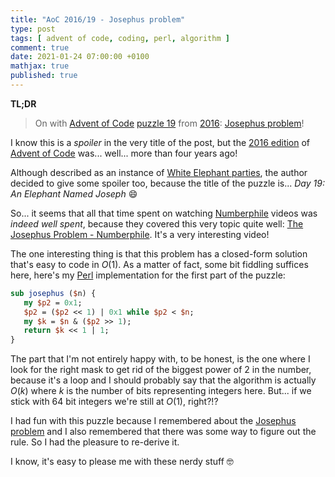 ```yaml
---
title: "AoC 2016/19 - Josephus problem"
type: post
tags: [ advent of code, coding, perl, algorithm ]
comment: true
date: 2021-01-24 07:00:00 +0100
mathjax: true
published: true
---
```


**TL;DR**

> On with [Advent of Code][] [puzzle 19][p19] from [2016][aoc2016]:
> [Josephus problem][]!

I know this is a *spoiler* in the very title of the post, but the [2016
edition][aoc2016] of [Advent of Code][] was... well... more than four
years ago!

Although described as an instance of [White Elephant parties][], the
author decided to give some spoiler too, because the title of the puzzle
is... *Day 19: An Elephant Named Joseph* 😄

So... it seems that all that time spent on watching [Numberphile][]
videos was *indeed well spent*, because they covered this very topic
quite well: [The Josephus Problem - Numberphile][]. It's a very
interesting video!

The one interesting thing is that this problem has a closed-form
solution that's easy to code in $O(1)$. As a matter of fact, some bit
fiddling suffices here, here's my [Perl][] implementation for the first
part of the puzzle:

```perl
sub josephus ($n) {
   my $p2 = 0x1;
   $p2 = ($p2 << 1) | 0x1 while $p2 < $n;
   my $k = $n & ($p2 >> 1);
   return $k << 1 | 1;
}
```

The part that I'm not entirely happy with, to be honest, is the one
where I look for the right mask to get rid of the biggest power of $2$
in the number, because it's a loop and I should probably say that the
algorithm is actually $O(k)$ where $k$ is the number of bits
representing integers here. But... if we stick with 64 bit integers
we're still at $O(1)$, right?!?

I had fun with this puzzle because I remembered about the [Josephus
problem][] and I also remembered that there was some way to figure out
the rule. So I had the pleasure to re-derive it.

I know, it's easy to please me with these nerdy stuff 🤓

[p19]: https://adventofcode.com/2016/day/19
[aoc2016]: https://adventofcode.com/2016/
[Advent of Code]: https://adventofcode.com/
[Perl]: https://www.perl.org/
[Josephus problem]: https://en.wikipedia.org/wiki/Josephus_problem
[White Elephant parties]: https://en.wikipedia.org/wiki/White_elephant_gift_exchange
[Numberphile]: https://www.youtube.com/user/numberphile
[The Josephus Problem - Numberphile]: https://www.youtube.com/watch?v=uCsD3ZGzMgE
